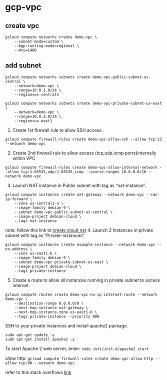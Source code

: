 # gcp-vpc

## create vpc

```
gcloud compute networks create demo-vpc \
    --subnet-mode=custom \
    --bgp-routing-mode=regional \
    --mtu=1460
```

## add subnet
```
gcloud compute networks subnets create demo-vpc-public-subnet-us-central \
    --network=demo-vpc \
    --range=10.0.1.0/24 \
    --region=us-central1
```
```
gcloud compute networks subnets create demo-vpc-private-subnet-us-east \
    --network=demo-vpc \
    --range=10.0.2.0/24 \
    --region=us-east1
```

1. Create 1st firewall rule to allow SSH access .

```
gcloud compute firewall-rules create demo-vpc-allow-ssh --allow tcp:22 --network demo-vpc
```
2. Create 2nd firewall rule to allow access (tcp,udp,icmp ports)internally within VPC
```
gcloud compute firewall-rules create demo-vpc-allow-internal-network --allow tcp:1-65535,udp:1-65535,icmp --source-ranges 10.0.0.0/16 --network demo-vpc
```
3. Launch NAT instance in Public subnet with tag as “nat-instance”.
```
gcloud compute instances create nat-gateway --network demo-vpc --can-ip-forward \
    --zone us-central1-a \
    --image-family debian-9 \
    --subnet demo-vpc-public-subnet-us-central \
    --image-project debian-cloud \
    --tags nat-instance
```

note: follow this link to [create cloud nat](https://cloud.google.com/nat/docs/using-nat#creating_nat)
4. Launch 2 instances in private subnet with tag as “Private-instances”
```
gcloud compute instances create example-instance --network demo-vpc --no-address \
    --zone us-east1-b \
    --image-family debian-9 \
    --subnet demo-vpc-private-subnet-us-east \
    --image-project debian-cloud \
    --tags private-instance
```
5. Create a route to allow all instances running in private subnet to access internet.
```
gcloud compute routes create demo-vpc-no-ip-internet-route --network demo-vpc \
    --destination-range 0.0.0.0/0 \
    --next-hop-instance nat-gateway \
    --next-hop-instance-zone us-east1-b \
    --tags private-instance --priority 800
```
SSH to your private instances and install apache2 package.
```
sudo apt-get update -y
sudo apt-get install apache2 -y
```
To start Apache 2 web server, enter:
`sudo /etc/init.d/apache2 start`

allow http:
`gcloud compute firewall-rules create demo-vpc-allow-http --allow tcp:80 --network demo-vpc`

refer to this stack overflows [link](https://stackoverflow.com/questions/48515928/how-to-create-private-and-public-subnets-in-gcp)
